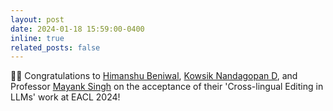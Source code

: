 ```yaml
---
layout: post
date: 2024-01-18 15:59:00-0400
inline: true
related_posts: false
---
```


📢📢 Congratulations to [Himanshu Beniwal](https://himanshubeniwal.github.io/), [Kowsik Nandagopan D](https://dkowsikpai.github.io/), and Professor [Mayank Singh](https://mayank4490.github.io/) on the acceptance of their 'Cross-lingual Editing in LLMs' work at EACL 2024!
